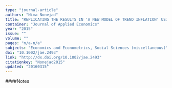 ```yaml
---
type: "journal-article"
authors: "Nima Nonejad"
title: "REPLICATING THE RESULTS IN 'A NEW MODEL OF TREND INFLATION' USING PARTICLE MARKOV CHAIN MONTE CARLO"
container: "Journal of Applied Economics"
year: "2015"
issue: ""
volume: ""
pages: "n/a-n/a"
subjects: "Economics and Econometrics, Social Sciences (miscellaneous)"
doi: "10.1002/jae.2493"
link: "http://dx.doi.org/10.1002/jae.2493"
citationkey: "Nonejad2015"
updated: "20160315"
---
```


####Notes
